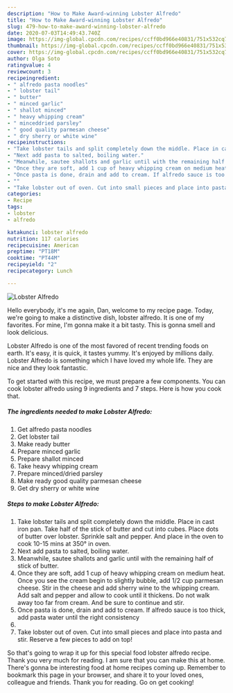 ```yaml
---
description: "How to Make Award-winning Lobster Alfredo"
title: "How to Make Award-winning Lobster Alfredo"
slug: 479-how-to-make-award-winning-lobster-alfredo
date: 2020-07-03T14:49:43.740Z
image: https://img-global.cpcdn.com/recipes/ccff0bd966e40831/751x532cq70/lobster-alfredo-recipe-main-photo.jpg
thumbnail: https://img-global.cpcdn.com/recipes/ccff0bd966e40831/751x532cq70/lobster-alfredo-recipe-main-photo.jpg
cover: https://img-global.cpcdn.com/recipes/ccff0bd966e40831/751x532cq70/lobster-alfredo-recipe-main-photo.jpg
author: Olga Soto
ratingvalue: 4
reviewcount: 3
recipeingredient:
- " alfredo pasta noodles"
- " lobster tail"
- " butter"
- " minced garlic"
- " shallot minced"
- " heavy whipping cream"
- " minceddried parsley"
- " good quality parmesan cheese"
- " dry sherry or white wine"
recipeinstructions:
- "Take lobster tails and split completely down the middle. Place in cast iron pan. Take half of the stick of butter and cut into cubes. Place dots of butter over lobster. Sprinkle salt and pepper. And place in the oven to cook 10-15 mins at 350° in oven."
- "Next add pasta to salted, boiling water."
- "Meanwhile, sautee shallots and garlic until with the remaining half of stick of butter."
- "Once they are soft, add 1 cup of heavy whipping cream on medium heat. Once you see the cream begin to slightly bubble, add 1/2 cup parmesan cheese. Stir in the cheese and add sherry wine to the whipping cream. Add salt and pepper and allow to cook until it thickens.  Do not walk away too far from cream. And be sure to continue and stir."
- "Once pasta is done, drain and add to cream. If alfredo sauce is too thick, add pasta water until the right consistency"
- ""
- "Take lobster out of oven. Cut into small pieces and place into pasta and stir. Reserve a few pieces to add on top!"
categories:
- Recipe
tags:
- lobster
- alfredo

katakunci: lobster alfredo 
nutrition: 117 calories
recipecuisine: American
preptime: "PT18M"
cooktime: "PT44M"
recipeyield: "2"
recipecategory: Lunch

---
```



![Lobster Alfredo](https://img-global.cpcdn.com/recipes/ccff0bd966e40831/751x532cq70/lobster-alfredo-recipe-main-photo.jpg)

Hello everybody, it's me again, Dan, welcome to my recipe page. Today, we're going to make a distinctive dish, lobster alfredo. It is one of my favorites. For mine, I'm gonna make it a bit tasty. This is gonna smell and look delicious.

Lobster Alfredo is one of the most favored of recent trending foods on earth. It's easy, it is quick, it tastes yummy. It's enjoyed by millions daily. Lobster Alfredo is something which I have loved my whole life. They are nice and they look fantastic.




To get started with this recipe, we must prepare a few components. You can cook lobster alfredo using 9 ingredients and 7 steps. Here is how you cook that.

<!--inarticleads1-->

##### The ingredients needed to make Lobster Alfredo:

1. Get  alfredo pasta noodles
1. Get  lobster tail
1. Make ready  butter
1. Prepare  minced garlic
1. Prepare  shallot minced
1. Take  heavy whipping cream
1. Prepare  minced/dried parsley
1. Make ready  good quality parmesan cheese
1. Get  dry sherry or white wine




<!--inarticleads2-->

##### Steps to make Lobster Alfredo:

1. Take lobster tails and split completely down the middle. Place in cast iron pan. Take half of the stick of butter and cut into cubes. Place dots of butter over lobster. Sprinkle salt and pepper. And place in the oven to cook 10-15 mins at 350° in oven.
1. Next add pasta to salted, boiling water.
1. Meanwhile, sautee shallots and garlic until with the remaining half of stick of butter.
1. Once they are soft, add 1 cup of heavy whipping cream on medium heat. Once you see the cream begin to slightly bubble, add 1/2 cup parmesan cheese. Stir in the cheese and add sherry wine to the whipping cream. Add salt and pepper and allow to cook until it thickens.  Do not walk away too far from cream. And be sure to continue and stir.
1. Once pasta is done, drain and add to cream. If alfredo sauce is too thick, add pasta water until the right consistency
1. 
1. Take lobster out of oven. Cut into small pieces and place into pasta and stir. Reserve a few pieces to add on top!




So that's going to wrap it up for this special food lobster alfredo recipe. Thank you very much for reading. I am sure that you can make this at home. There's gonna be interesting food at home recipes coming up. Remember to bookmark this page in your browser, and share it to your loved ones, colleague and friends. Thank you for reading. Go on get cooking!
